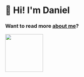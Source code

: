 # 👋 Hi! I'm Daniel

### Want to  read more [about me](https://danielvelara.github.io/about/)?

<img src="https://media.giphy.com/media/WUlplcMpOCEmTGBtBW/giphy.gif" width="120">

<!---
<a href="https://www.linkedin.com/in/danielvelara"><img src="https://img.shields.io/badge/LinkedIn-0077B5?style=for-the-badge&logo=linkedin&logoColor=white" alt="LinkedIn" ></a>
<a href="https://github.com/danielvelara"><img src="https://img.shields.io/badge/GitHub-100000?style=for-the-badge&logo=github&logoColor=white" alt="GitHub" ></a>
-->


